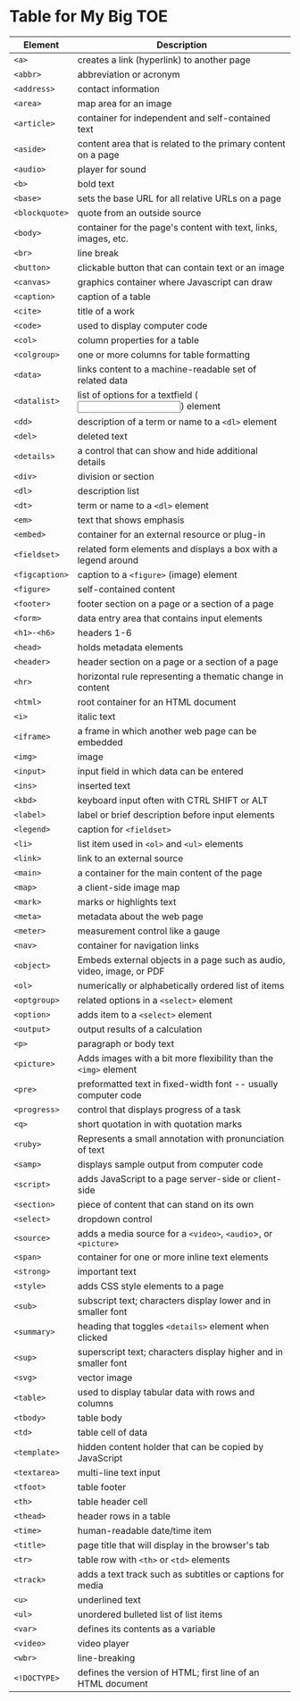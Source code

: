 # Table for My Big TOE

Element           | Description
----------------- |------------
`<a>` | creates a link (hyperlink) to another page
`<abbr>` | abbreviation or acronym
`<address>` | contact information
`<area>`| map area for an image
`<article>`| container for independent and self-contained text
`<aside>`| content area that is related to the primary content on a page
`<audio>`| player for sound
`<b>`| bold text
`<base>`| sets the base URL for all relative URLs on a page
`<blockquote>`| quote from an outside source 
`<body>`| container for the page's content with text, links, images, etc.
`<br>`| line break
`<button>`| clickable button that can contain text or an image
`<canvas>`| graphics container where Javascript can draw
`<caption>`| caption of a table
`<cite>`| title of a work
`<code>`| used to display computer code
`<col>`| column properties for a table
`<colgroup>`| one or more columns for table formatting
`<data>`| links content to a machine-readable set of related data
`<datalist>`| list of options for a textfield (<input>) element
`<dd>`| description of a term or name to a `<dl>` element
`<del>`| deleted text
`<details>`| a control that can show and hide additional details
`<div>`| division or section
`<dl>`| description list
`<dt>`| term or name to a `<dl>` element
`<em>`| text that shows emphasis
`<embed>`| container for an external resource or plug-in
`<fieldset>`|related form elements and displays a box with a legend around
`<figcaption>`|caption to a `<figure>` (image) element
`<figure>`| self-contained content
`<footer>`|footer section on a page or a section of a page
`<form>`|data entry area that contains input elements
`<h1>-<h6>`| headers 1-6
`<head>`|holds metadata elements
`<header>`|header section on a page or a section of a page
`<hr>`| horizontal rule representing a thematic change in content
`<html>`|root container for an HTML document
`<i>`| italic text
`<iframe>` | a frame in which another web page can be embedded
`<img>`| image
`<input>`| input field in which data can be entered
`<ins>`| inserted text
`<kbd>`| keyboard input often with CTRL SHIFT or ALT
`<label>`| label or brief description before input elements
`<legend>`| caption for `<fieldset>`
`<li>`| list item used in `<ol>` and `<ul>` elements
`<link>`| link to an external source
`<main>`| a container for the main content of the page
`<map>`| a client-side image map
`<mark>`| marks or highlights text
`<meta>`| metadata about the web page
`<meter>`| measurement control like a gauge
`<nav>`| container for navigation links
`<object>`| Embeds external objects in a page such as audio, video, image, or PDF
`<ol>`| numerically or alphabetically ordered list of items
`<optgroup>`| related options in a `<select>` element
`<option>`| adds item to a `<select>` element
`<output>`| output results of a calculation
`<p>`| paragraph or body text
`<picture>`| Adds images with a bit more flexibility than the `<img>` element
`<pre>`| preformatted text in fixed-width font -- usually computer code
`<progress>`| control that displays progress of a task
`<q>`| short quotation in with quotation marks
`<ruby>`| Represents a small annotation with pronunciation of text
`<samp>`| displays sample output from computer code
`<script>`| adds JavaScript to a page server-side or client-side
`<section>`| piece of content that can stand on its own
`<select>`| dropdown control
`<source>`| adds a media source for a `<video>`,  `<audio`>, or `<picture>`
`<span>`| container for one or more inline text elements
`<strong>`| important text
`<style>`| adds CSS style elements to a page
`<sub>`| subscript text; characters display lower and in smaller font
`<summary>`| heading that toggles `<details>` element when clicked
`<sup>`| superscript text; characters display higher and in smaller font
`<svg>`| vector image
`<table>`| used to display tabular data with rows and columns
`<tbody>`| table body
`<td>`| table cell of data
`<template>`| hidden content holder that can be copied by JavaScript
`<textarea>`| multi-line text input
`<tfoot>`| table footer
`<th>`| table header cell
`<thead>`| header rows in a table
`<time>`| human-readable date/time item
`<title>`| page title that will display in the browser's tab
`<tr>`| table row with `<th>` or `<td>` elements
`<track>`| adds a text track such as subtitles or captions for media
`<u>`| underlined text
`<ul>` | unordered bulleted list of list items
`<var>` | defines its contents as a variable
`<video>` | video player
`<wbr>` | line-breaking 
`<!DOCTYPE>` | defines the version of HTML; first line of an HTML document
